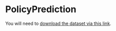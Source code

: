 # PolicyPrediction

You will need to [download the dataset via this link](https://www.kaggle.com/gpreda/covid19-tweets/download). 